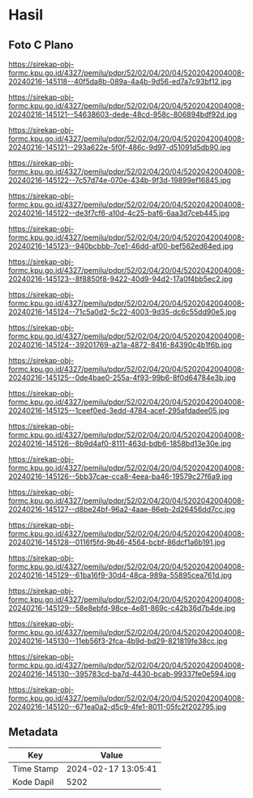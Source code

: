# Hasil

## Foto C Plano

https://sirekap-obj-formc.kpu.go.id/4327/pemilu/pdpr/52/02/04/20/04/5202042004008-20240216-145118--40f5da8b-089a-4a4b-9d56-ed7a7c93bf12.jpg

https://sirekap-obj-formc.kpu.go.id/4327/pemilu/pdpr/52/02/04/20/04/5202042004008-20240216-145121--54638603-dede-48cd-958c-806894bdf92d.jpg

https://sirekap-obj-formc.kpu.go.id/4327/pemilu/pdpr/52/02/04/20/04/5202042004008-20240216-145121--293a622e-5f0f-486c-9d97-d51091d5db90.jpg

https://sirekap-obj-formc.kpu.go.id/4327/pemilu/pdpr/52/02/04/20/04/5202042004008-20240216-145122--7c57d74e-070e-434b-9f3d-19899ef16845.jpg

https://sirekap-obj-formc.kpu.go.id/4327/pemilu/pdpr/52/02/04/20/04/5202042004008-20240216-145122--de3f7cf6-a10d-4c25-baf6-6aa3d7ceb445.jpg

https://sirekap-obj-formc.kpu.go.id/4327/pemilu/pdpr/52/02/04/20/04/5202042004008-20240216-145123--940bcbbb-7ce1-46dd-af00-bef562ed64ed.jpg

https://sirekap-obj-formc.kpu.go.id/4327/pemilu/pdpr/52/02/04/20/04/5202042004008-20240216-145123--8f8850f8-9422-40d9-94d2-17a0f4bb5ec2.jpg

https://sirekap-obj-formc.kpu.go.id/4327/pemilu/pdpr/52/02/04/20/04/5202042004008-20240216-145124--71c5a0d2-5c22-4003-9d35-dc6c55dd90e5.jpg

https://sirekap-obj-formc.kpu.go.id/4327/pemilu/pdpr/52/02/04/20/04/5202042004008-20240216-145124--39201769-a21a-4872-8416-84390c4b1f6b.jpg

https://sirekap-obj-formc.kpu.go.id/4327/pemilu/pdpr/52/02/04/20/04/5202042004008-20240216-145125--0de4bae0-255a-4f93-99b6-8f0d64784e3b.jpg

https://sirekap-obj-formc.kpu.go.id/4327/pemilu/pdpr/52/02/04/20/04/5202042004008-20240216-145125--1ceef0ed-3edd-4784-acef-295afdadee05.jpg

https://sirekap-obj-formc.kpu.go.id/4327/pemilu/pdpr/52/02/04/20/04/5202042004008-20240216-145126--8b9d4af0-8111-463d-bdb6-1858bd13e30e.jpg

https://sirekap-obj-formc.kpu.go.id/4327/pemilu/pdpr/52/02/04/20/04/5202042004008-20240216-145126--5bb37cae-cca8-4eea-ba46-19579c27f6a9.jpg

https://sirekap-obj-formc.kpu.go.id/4327/pemilu/pdpr/52/02/04/20/04/5202042004008-20240216-145127--d8be24bf-96a2-4aae-86eb-2d26456dd7cc.jpg

https://sirekap-obj-formc.kpu.go.id/4327/pemilu/pdpr/52/02/04/20/04/5202042004008-20240216-145128--0116f5fd-9b46-4564-bcbf-86dcf1a6b191.jpg

https://sirekap-obj-formc.kpu.go.id/4327/pemilu/pdpr/52/02/04/20/04/5202042004008-20240216-145129--61ba16f9-30d4-48ca-989a-55895cea761d.jpg

https://sirekap-obj-formc.kpu.go.id/4327/pemilu/pdpr/52/02/04/20/04/5202042004008-20240216-145129--58e8ebfd-98ce-4e81-869c-c42b36d7b4de.jpg

https://sirekap-obj-formc.kpu.go.id/4327/pemilu/pdpr/52/02/04/20/04/5202042004008-20240216-145130--11eb56f3-2fca-4b9d-bd29-821819fe38cc.jpg

https://sirekap-obj-formc.kpu.go.id/4327/pemilu/pdpr/52/02/04/20/04/5202042004008-20240216-145130--395783cd-ba7d-4430-bcab-99337fe0e594.jpg

https://sirekap-obj-formc.kpu.go.id/4327/pemilu/pdpr/52/02/04/20/04/5202042004008-20240216-145120--671ea0a2-d5c9-4fe1-8011-05fc2f202795.jpg


## Metadata

| Key        | Value               |
| ---------- | ------------------- |
| Time Stamp | 2024-02-17 13:05:41 |
| Kode Dapil | 5202                |



